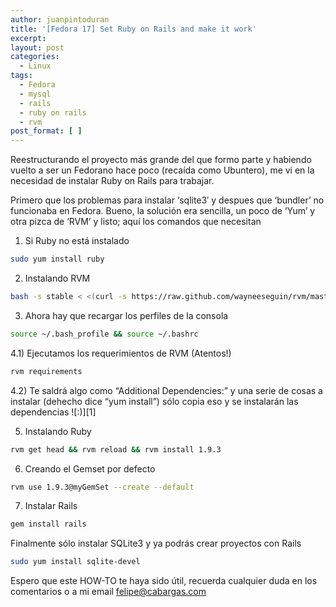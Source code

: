 ```yaml
---
author: juanpintoduran
title: '[Fedora 17] Set Ruby on Rails and make it work'
excerpt:
layout: post
categories:
  - Linux
tags:
  - Fedora
  - mysql
  - rails
  - ruby on rails
  - rvm
post_format: [ ]
---
```

Reestructurando el proyecto más grande del que formo parte y habiendo vuelto a ser un Fedorano hace poco (recaída como Ubuntero), me vi en la necesidad de instalar Ruby on Rails para trabajar.

Primero que los problemas para instalar ‘sqlite3′ y despues que ‘bundler’ no funcionaba en Fedora. Bueno, la solución era sencilla, un poco de ‘Yum’ y otra pizca de ‘RVM’ y listo; aquí los comandos que necesitan

1) Si Ruby no está instalado

~~~ bash
sudo yum install ruby
~~~

2) Instalando RVM

~~~ bash
bash -s stable < <(curl -s https://raw.github.com/wayneeseguin/rvm/master/binscripts/rvm-installer)
~~~

3) Ahora hay que recargar los perfiles de la consola

~~~ bash
source ~/.bash_profile && source ~/.bashrc
~~~

4.1) Ejecutamos los requerimientos de RVM (Atentos!)

~~~ bash
rvm requirements
~~~

4.2) Te saldrá algo como “Additional Dependencies:” y una serie de cosas a instalar (dehecho dice “yum install”) sólo copia eso y se instalarán las dependencias ![:)][1]

5) Instalando Ruby

~~~ bash
rvm get head && rvm reload && rvm install 1.9.3
~~~

6) Creando el Gemset por defecto

~~~ bash
rvm use 1.9.3@myGemSet --create --default
~~~

7) Instalar Rails

~~~ bash
gem install rails
~~~

Finalmente sólo instalar SQLite3 y ya podrás crear proyectos con Rails

~~~ bash
sudo yum install sqlite-devel
~~~

Espero que este HOW-TO te haya sido útil, recuerda cualquier duda en los comentarios o a mi email felipe@cabargas.com
